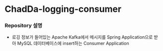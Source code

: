 # ChadDa-logging-consumer

### Repository 설명

- 로깅 정보가 들어있는 Apache Kafka에서 메시지를 Spring Application으로 받아 MySQL 데이터베이스에 insert하는 Consumer Application

